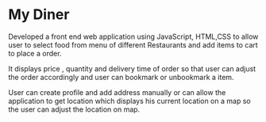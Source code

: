 
# My Diner

Developed a front end web application using JavaScript, HTML,CSS to allow user to select food from menu of different Restaurants and add items to cart to place a order.

It displays price , quantity and delivery time of order so that user can adjust the order accordingly and user can bookmark  or unbookmark a item.

User can create profile and add address manually or can allow the application to get location which displays his current location on a map so the user can adjust the location on map.

